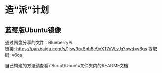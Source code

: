 # 造“派”计划
## 蓝莓版Ubuntu镜像
通过网盘分享的文件：BlueberryPi  
链接: https://pan.baidu.com/s/1jsw3okSnh8e9oXT7oVLvJg?pwd=v6qs 提取码: v6qs  

自己构建的方法请查看7.Script/Ubuntu文件夹内的README文档  